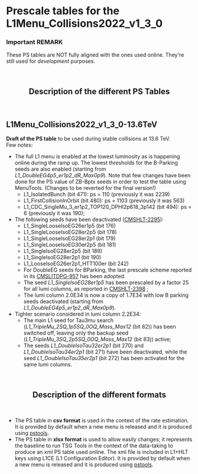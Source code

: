 # Prescale tables for the L1Menu_Collisions2022_v1_3_0

### Important REMARK
These PS tables are NOT fully aligned with the ones used online. They're still used for _development_ purposes.

<br/>

<h2 align="center">
Description of the different PS Tables
</h2>
<br/>


## L1Menu_Collisions2022_v1_3_0-13.6TeV
**Draft of the PS table** to be used during stable collisions at 13.6 TeV. 
<br/>
Few notes:
- The full L1 menu is enabled at the lowest luminosity as is happening online during the ramp up. The lowest thresholds for the B-Parking seeds are also enabled (starting from *L1_DoubleEG4p5_er1p2_dR_Max0p9*). Note that few changes have been done for the PS value of ZB-Bptx seeds in order to test the table using MenuTools. (Changes to be reverted for the final version!)
    - L1_IsolatedBunch (bit 471): ps = 110 (previously it was 2239)
    - L1_FirstCollisionInOrbit (bit 480): ps = 1103 (previously it was 563)
    - L1_CDC_SingleMu_3_er1p2_TOP120_DPHI2p618_3p142 (bit 494): ps = 6 (previously it was 190);
- The following seeds have been deactivated ([CMSHLT-2295](https://its.cern.ch/jira/browse/CMSHLT-2295)):
    - L1_SingleLooseIsoEG26er1p5 (bit 176)
    - L1_SingleLooseIsoEG28er2p5 (bit 178)
    - L1_SingleLooseIsoEG28er2p1 (bit 179)
    - L1_SingleLooseIsoEG30er2p5 (bit 181)
    - L1_SingleIsoEG28er2p5 (bit 189)
    - L1_SingleIsoEG28er2p1 (bit 190)
    - L1_LooseIsoEG26er2p1_HTT100er (bit 242)    
    - For DoubleEG seeds for BParking, the last prescale scheme reported in its [CMSLITDPG-957](https://its.cern.ch/jira/browse/CMSLITDPG-957) has been adopted.
    - The seed *L1_SingleIsoEG28er1p5* has been prescaled by a factor 25 for all lumi columns, as reported in [CMSHLT-2398](https://its.cern.ch/jira/browse/CMSHLT-2398) ;
    - The lumi column 2.0E34 is now a copy of 1.7E34 with low B parking seeds deactivated (starting from *L1_DoubleEG4p5_er1p2_dR_Max0p9*).
- Tighter scenario considered in lumi column 2.2E34:
    - The main L1 seed for Tau3mu search (*L1_TripleMu_2SQ_1p5SQ_0OQ_Mass_Max12* (bit 82)) has been switched off, leaving only the backup seed (*L1_TripleMu_3SQ_2p5SQ_0OQ_Mass_Max12* (bit 83)) active;
    - The seeds *L1_DoubleIsoTau32er2p1* (bit 270) and *L1_DoubleIsoTau34er2p1* (bit 271) have been deactivated, while the seed *L1_DoubleIsoTau35er2p1* (bit 272) has been activated for the same lumi columns.
<br/> 
    
<h2 align="center">
Description of the different formats
</h2>
<br/>   

- The PS table in **csv format** is used in the context of the rate estimation. It is provided by default when a new menu is released and it is produced using [pstools](https://github.com/cms-l1-dpg/L1MenuTools/tree/master/pstools). 
- The PS table in **xlsx format** is used to allow easily changes; it represents the baseline to run TSG Tools in the context of the data-taking to produce an xml PS table used online. The xml file is included in L1+HLT keys using L1CE (L1 Configuration Editor). It is provided by default when a new menu is released and it is produced using [pstools](https://github.com/cms-l1-dpg/L1MenuTools/tree/master/pstools).
